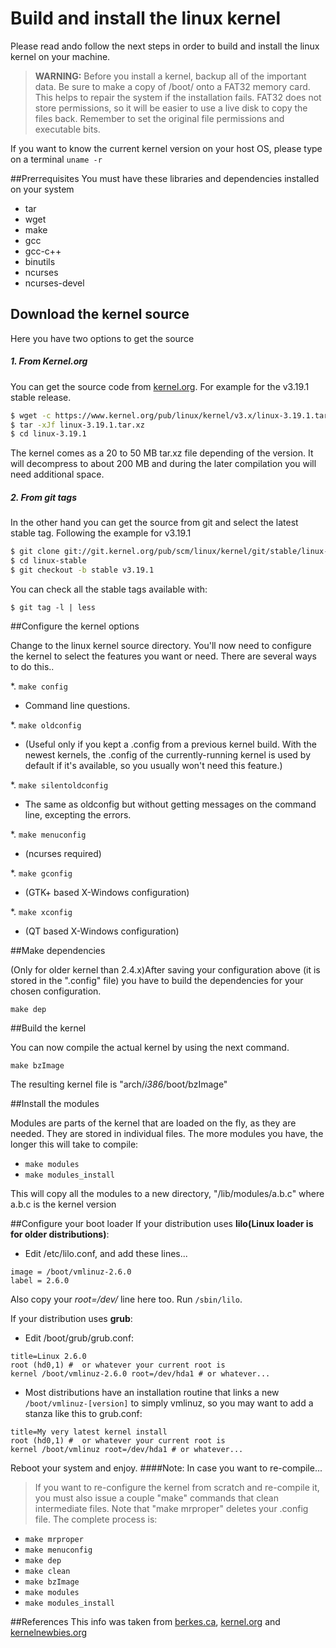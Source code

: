 Build and install the linux kernel
==================================
Please read ando follow the next steps in order to build and install the linux kernel on your machine.

>**WARNING:** Before you install a kernel, backup all of the important data. Be sure to make a copy of /boot/ onto a FAT32 memory card. This helps to repair the system if the installation fails. FAT32 does not store permissions, so it will be easier to use a live disk to copy the files back. Remember to set the original file permissions and executable bits.

If you want to know the current kernel version on your host OS, please type on a terminal 
```uname -r```

##Prerrequisites
You must have these libraries and dependencies installed on your system
- tar 
- wget
- make
- gcc
- gcc-c++
- binutils
- ncurses
- ncurses-devel

## Download the kernel source
Here you have two options to get the source
##### 1. From Kernel.org
You can get the source code from [kernel.org](https://www.kernel.org/). For example for the v3.19.1 stable release.
```sh
$ wget -c https://www.kernel.org/pub/linux/kernel/v3.x/linux-3.19.1.tar.xz
$ tar -xJf linux-3.19.1.tar.xz
$ cd linux-3.19.1
```
The kernel comes as a 20 to 50 MB tar.xz file depending of the version. It will decompress to about 200 MB and during the later compilation you will need additional space.
##### 2. From git tags
In the other hand you can get the source from git and select the latest stable tag. Following the example for v3.19.1
```sh
$ git clone git://git.kernel.org/pub/scm/linux/kernel/git/stable/linux-stable.git
$ cd linux-stable
$ git checkout -b stable v3.19.1
```

You can check all the stable tags available with:
```
$ git tag -l | less
```

##Configure the kernel options

Change to the linux kernel source directory. You'll now need to configure the kernel to select the features you want or need. There are several ways to do this..

*. ```make config```
* Command line questions.

*. ```make oldconfig```
* (Useful only if you kept a .config from a previous kernel build. With the newest kernels, the .config of the currently-running kernel is used by default if it's available, so you usually won't need this feature.)

*. ```make silentoldconfig```
* The same as oldconfig but without getting messages on the command line, excepting the errors.

*. ```make menuconfig```
* (ncurses required)

*. ```make gconfig```
* (GTK+ based X-Windows configuration)

*. ```make xconfig```
* (QT based X-Windows configuration) 

##Make dependencies

(Only for older kernel than 2.4.x)After saving your configuration above (it is stored in the ".config" file) you have to build the dependencies for your chosen configuration.

```make dep```

##Build the kernel

You can now compile the actual kernel by using the next command.

```make bzImage```

The resulting kernel file is "arch/*i386*/boot/bzImage"

##Install the modules

Modules are parts of the kernel that are loaded on the fly, as they are needed. They are stored in individual files. The more modules you have, the longer this will take to compile:
* ```make modules```
* ```make modules_install```

This will copy all the modules to a new directory, "/lib/modules/a.b.c" where a.b.c is the kernel version

##Configure your boot loader
If your distribution uses **lilo(Linux loader is for older distributions)**:

* Edit /etc/lilo.conf, and add these lines... 
```
image = /boot/vmlinuz-2.6.0
label = 2.6.0
```
Also copy your *root=/dev/* line here too. 
Run ```/sbin/lilo```. 

If your distribution uses **grub**: 
* Edit /boot/grub/grub.conf:
```
title=Linux 2.6.0
root (hd0,1) #  or whatever your current root is 
kernel /boot/vmlinuz-2.6.0 root=/dev/hda1 # or whatever... 
```
* Most distributions have an installation routine that links a new ```/boot/vmlinuz-[version]``` to simply vmlinuz, so you may want to add a stanza like this to grub.conf: 
```
title=My very latest kernel install
root (hd0,1) #  or whatever your current root is 
kernel /boot/vmlinuz root=/dev/hda1 # or whatever...
```

Reboot your system and enjoy.
####Note: In case you want to re-compile...
>If you want to re-configure the kernel from scratch and re-compile it, you must also issue a couple "make" commands that clean intermediate files. Note that "make mrproper" deletes your .config file. The complete process is:

* ```make mrproper```
* ```make menuconfig```
* ```make dep```
* ```make clean```
* ```make bzImage```
* ```make modules```
* ```make modules_install```


##References
This info was taken from 
[berkes.ca](http://www.berkes.ca/guides/linux_kernel.html), 
[kernel.org](http://www.linux.org/threads/the-linux-kernel-compiling-and-installing.5208/) and [kernelnewbies.org](http://kernelnewbies.org/FAQ/KernelCompilation)